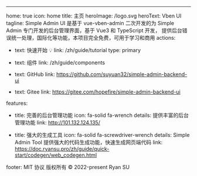---

home: true
icon: home
title: 主页
heroImage: /logo.svg
heroText: Vben UI
tagline: Simple Admin UI 是基于 vue-vben-admin 二次开发的为 Simple Admin 专门开发的后台管理界面，基于 Vue3 和 TypeScript 开发， 提供后台错误统一处理，国际化等功能，本项目完全免费，可用于学习和商用
actions:

- text: 快速开始 💡
  link: /zh/guide/tutorial
  type: primary

- text: 组件
  link: /zh/guide/components

- text: GitHub
  link: https://github.com/suyuan32/simple-admin-backend-ui

- text: Gitee
  link: https://gitee.com/hopefire/simple-admin-backend-ui

features:

- title: 完善的后台管理功能
  icon: fa-solid fa-wrench
  details: 提供丰富的后台管理功能
  link: http://101.132.124.135/

- title: 强大的生成工具
  icon: fa-solid fa-screwdriver-wrench
  details: Simple Admin Tool 提供强大的代码生成功能，快速生成网页端代码
  link: https://doc.ryansu.pro/zh/guide/quick-start/codegen/web_codegen.html

footer: MIT 协议 版权所有 © 2022-present Ryan SU
